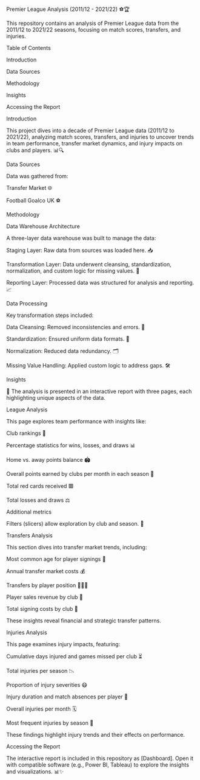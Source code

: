 Premier League Analysis (2011/12 - 2021/22) ⚽🏆

This repository contains an analysis of Premier League data from the 2011/12 to 2021/22 seasons, focusing on match scores, transfers, and injuries.

Table of Contents





Introduction



Data Sources



Methodology



Insights



Accessing the Report

Introduction

This project dives into a decade of Premier League data (2011/12 to 2021/22), analyzing match scores, transfers, and injuries to uncover trends in team performance, transfer market dynamics, and injury impacts on clubs and players. 📊🔍

Data Sources

Data was gathered from:





Transfer Market 🌐



Football Goalco UK ⚽

Methodology

Data Warehouse Architecture

A three-layer data warehouse was built to manage the data:





Staging Layer: Raw data from sources was loaded here. 📥



Transformation Layer: Data underwent cleansing, standardization, normalization, and custom logic for missing values. 🔄



Reporting Layer: Processed data was structured for analysis and reporting. 📈

Data Processing

Key transformation steps included:





Data Cleansing: Removed inconsistencies and errors. 🧹



Standardization: Ensured uniform data formats. 📏



Normalization: Reduced data redundancy. 🗂️



Missing Value Handling: Applied custom logic to address gaps. 🛠️

Insights

🌟 The analysis is presented in an interactive report with three pages, each highlighting unique aspects of the data.

League Analysis

This page explores team performance with insights like:





Club rankings 🏅



Percentage statistics for wins, losses, and draws 📊



Home vs. away points balance 🏟️



Overall points earned by clubs per month in each season 📅



Total red cards received 🟥



Total losses and draws ⚖️



Additional metrics

Filters (slicers) allow exploration by club and season. 🔎

Transfers Analysis

This section dives into transfer market trends, including:





Most common age for player signings 👶



Annual transfer market costs 💰



Transfers by player position 🧑‍🤝‍🧑



Player sales revenue by club 💸



Total signing costs by club 🏧

These insights reveal financial and strategic transfer patterns.

Injuries Analysis

This page examines injury impacts, featuring:





Cumulative days injured and games missed per club ⏳



Total injuries per season 📉



Proportion of injury severities 😷



Injury duration and match absences per player 🏥



Overall injuries per month 🗓️



Most frequent injuries by season 🤕

These findings highlight injury trends and their effects on performance.

Accessing the Report

The interactive report is included in this repository as [Dashboard]. Open it with compatible software (e.g., Power BI, Tableau) to explore the insights and visualizations. 📊✨
